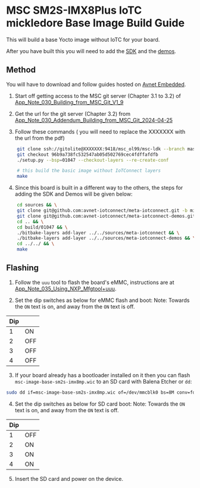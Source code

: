 # MSC SM2S-IMX8Plus IoTC mickledore Base Image Build Guide

This will build a base Yocto image without IoTC for your board.

After you have built this you will need to add the [SDK](../../IoTC-SDK/README.md) and the [demos](../../Demos/README.md).

## Method

You will have to download and follow guides hosted on [Avnet Embedded](https://embedded.avnet.com/product/msc-sm2s-imx8plus/#mechanical_data).

1. Start off getting access to the MSC git server (Chapter 3.1 to 3.2) of [App_Note_030_Building_from_MSC_Git_V1_9](https://embedded.avnet.com/?__wpdmlo=8955#)

2. Get the url for the git server (Chapter 3.2) from [App_Note_030_Addendum_Building_from_MSC_Git_2024-04-25](https://embedded.avnet.com/?__wpdmlo=9219#)

3. Follow these commands ( you will need to replace the XXXXXXX with the url from the pdf)
```bash
    git clone ssh://gitolite@XXXXXXX:9418/msc_ol99/msc-ldk --branch master && cd msc-ldk
    git checkout 96b9a738fc532547ab05d502769cec4fdffafdfb
    ./setup.py --bsp=01047 --checkout-layers --re-create-conf

    # this build the basic image without IoTConnect layers
    make  
```

4. Since this board is built in a different way to the others, the steps for adding the SDK and Demos will be given below:
```bash
    cd sources && \
    git clone git@github.com:avnet-iotconnect/meta-iotconnect.git -b mickledore && \
    git clone git@github.com:avnet-iotconnect/meta-iotconnect-demos.git -b mickledore && \
    cd .. && \
    cd build/01047 && \
    ./bitbake-layers add-layer ../../sources/meta-iotconnect && \
    ./bitbake-layers add-layer ../../sources/meta-iotconnect-demos && \
    cd ../../ && \
    make
```

## Flashing

1. Follow the `uuu` tool to flash the board's eMMC, instructions are at [App_Note_035_Using_NXP_Mfgtool+uuu](https://embedded.avnet.com/?__wpdmlo=8965#).

2. Set the dip switches as below for eMMC flash and boot:
Note: Towards the `ON` text is on, and away from the `ON` text is off.

| Dip |     |
|-----|-----|
| 1   | ON  |
| 2   | OFF |
| 3   | OFF |
| 4   | OFF |

3. If your board already has a bootloader installed on it then you can flash `msc-image-base-sm2s-imx8mp.wic` to an SD card with Balena Etcher or `dd`:
```bash
sudo dd if=msc-image-base-sm2s-imx8mp.wic of=/dev/mmcblk0 bs=8M conv=fdatasync status=progress
```

4. Set the dip switches as below for SD card boot:
Note: Towards the `ON` text is on, and away from the `ON` text is off.

| Dip |     |
|-----|-----|
| 1   | OFF |
| 2   | ON  |
| 3   | ON  |
| 4   | ON  |

5. Insert the SD card and power on the device.
